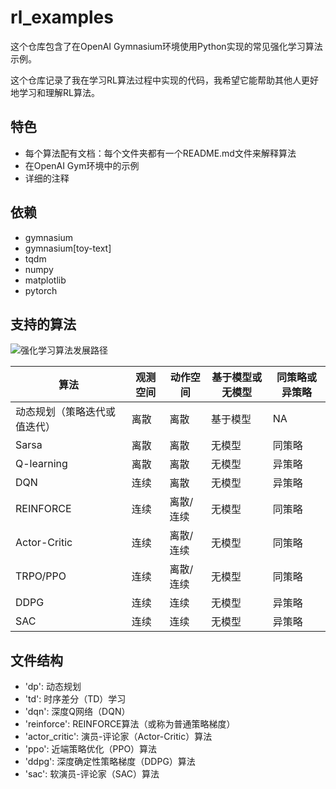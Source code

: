 # rl_examples

这个仓库包含了在OpenAI Gymnasium环境使用Python实现的常见强化学习算法示例。

这个仓库记录了我在学习RL算法过程中实现的代码，我希望它能帮助其他人更好地学习和理解RL算法。

## 特色

- 每个算法配有文档：每个文件夹都有一个README.md文件来解释算法
- 在OpenAI Gym环境中的示例
- 详细的注释

## 依赖

- gymnasium
- gymnasium[toy-text]
- tqdm
- numpy
- matplotlib
- pytorch

## 支持的算法

![强化学习算法发展路径](https://imgur.com/a/gGGGRWP)

| 算法 | 观测空间 | 动作空间 | 基于模型或无模型 | 同策略或异策略 |
| --- | --- | --- | --- | --- |
| 动态规划（策略迭代或值迭代） | 离散 | 离散 | 基于模型 | NA |
| Sarsa | 离散 | 离散 | 无模型 | 同策略 |
| Q-learning | 离散 | 离散 | 无模型 | 异策略 |
| DQN | 连续 | 离散 | 无模型 | 异策略 |
| REINFORCE | 连续 | 离散/连续 | 无模型 | 同策略 |
| Actor-Critic | 连续 | 离散/连续 | 无模型 | 同策略 |
| TRPO/PPO | 连续 | 离散/连续 | 无模型 | 同策略 |
| DDPG | 连续 | 连续 | 无模型 | 异策略 |
| SAC | 连续 | 连续 | 无模型 | 异策略 |

## 文件结构

- 'dp': 动态规划
- 'td': 时序差分（TD）学习
- 'dqn': 深度Q网络（DQN）
- 'reinforce': REINFORCE算法（或称为普通策略梯度）
- 'actor_critic': 演员-评论家（Actor-Critic）算法
- 'ppo': 近端策略优化（PPO）算法
- 'ddpg': 深度确定性策略梯度（DDPG）算法
- 'sac': 软演员-评论家（SAC）算法